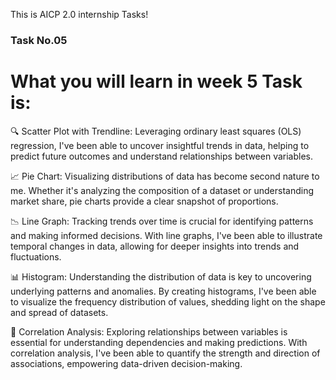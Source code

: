 This is AICP 2.0 internship Tasks!
<h3>Task No.05</h3>
<h1>What you will learn in week 5 Task is:</h1>
<p>
🔍 Scatter Plot with Trendline: Leveraging ordinary least squares (OLS) regression, I've been able to uncover insightful trends in data, helping to predict future outcomes and understand relationships between variables.

📈 Pie Chart: Visualizing distributions of data has become second nature to me. Whether it's analyzing the composition of a dataset or understanding market share, pie charts provide a clear snapshot of proportions.

📉 Line Graph: Tracking trends over time is crucial for identifying patterns and making informed decisions. With line graphs, I've been able to illustrate temporal changes in data, allowing for deeper insights into trends and fluctuations.

📊 Histogram: Understanding the distribution of data is key to uncovering underlying patterns and anomalies. By creating histograms, I've been able to visualize the frequency distribution of values, shedding light on the shape and spread of datasets.

🔗 Correlation Analysis: Exploring relationships between variables is essential for understanding dependencies and making predictions. With correlation analysis, I've been able to quantify the strength and direction of associations, empowering data-driven decision-making.
  
</p>
